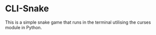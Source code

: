 # CLI-Snake
This is a simple snake game that runs in the terminal utilising the curses module in Python.
